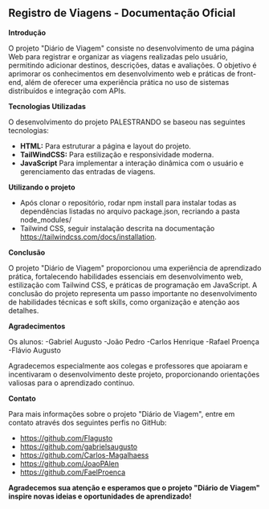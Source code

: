 ## Registro de Viagens - Documentação Oficial

**Introdução**

O projeto "Diário de Viagem" consiste no desenvolvimento de uma página Web para registrar e organizar as viagens realizadas pelo usuário, permitindo adicionar destinos, descrições, datas e avaliações. O objetivo é aprimorar os conhecimentos em desenvolvimento web e práticas de front-end, além de oferecer uma experiência prática no uso de sistemas distribuídos e integração com APIs.

**Tecnologias Utilizadas**

O desenvolvimento do projeto PALESTRANDO se baseou nas seguintes tecnologias:

- **HTML:** Para estruturar a página e layout do projeto.
- **TailWindCSS:** Para estilização e responsividade moderna.
- **JavaScript** Para implementar a interação dinâmica com o usuário e gerenciamento das entradas de viagens.

**Utilizando o projeto**

- Após clonar o repositório, rodar npm install para instalar todas as dependências listadas no arquivo package.json, recriando a pasta node_modules/
- Tailwind CSS, seguir instalação descrita na documentação https://tailwindcss.com/docs/installation.

**Conclusão**

O projeto "Diário de Viagem" proporcionou uma experiência de aprendizado prática, fortalecendo habilidades essenciais em desenvolvimento web, estilização com Tailwind CSS, e práticas de programação em JavaScript. A conclusão do projeto representa um passo importante no desenvolvimento de habilidades técnicas e soft skills, como organização e atenção aos detalhes.

**Agradecimentos**

Os alunos:
-Gabriel Augusto
-João Pedro
-Carlos Henrique
-Rafael Proença
-Flávio Augusto

Agradecemos especialmente aos colegas e professores que apoiaram e incentivaram o desenvolvimento deste projeto, proporcionando orientações valiosas para o aprendizado contínuo.

**Contato**

Para mais informações sobre o projeto "Diário de Viagem", entre em contato através dos seguintes perfis no GitHub:

- https://github.com/Flagusto
- https://github.com/gabrielsaugusto
- https://github.com/Carlos-Magalhaess
- https://github.com/JoaoPAlen
- https://github.com/FaelProenca

**Agradecemos sua atenção e esperamos que o projeto "Diário de Viagem" inspire novas ideias e oportunidades de aprendizado!**
